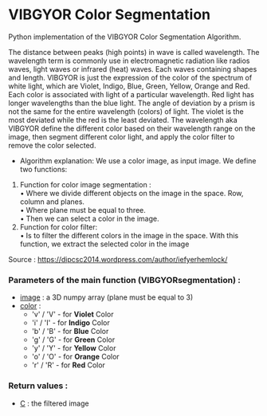 # VIBGYOR Color Segmentation
Python implementation of the VIBGYOR Color Segmentation Algorithm.

The distance between peaks (high points) in wave is called wavelength. The wavelength term is commonly use in electromagnetic radiation like radios waves, light waves or infrared (heat) waves. Each waves containing shapes and length. VIBGYOR is just the expression of the color of the spectrum of white light, which are Violet, Indigo, Blue, Green, Yellow, Orange and Red. Each color is associated with light of a particular wavelength. Red light has longer wavelengths than the blue light. The angle of deviation by a prism is not the same for the entire wavelength (colors) of light. The violet is the most deviated while the red is the least deviated.
The wavelength aka VIBGYOR define the different color based on their wavelength range on the image, then segment different color light, and apply the color filter to remove the color selected.
- Algorithm explanation:
We use a color image, as input image. We define two functions:
1.	Function for color image segmentation :<br>
•	Where we divide different objects on the image in the space. Row, column and planes.<br>
•	Where plane must be equal to three.<br>
•	Then we can select a color in the image.<br>
2.	Function for color filter:<br>
•	Is to filter the different colors in the image in the space. With this function, we extract the selected color in the image<br>

Source : https://dipcsc2014.wordpress.com/author/iefyerhemlock/

<h3>Parameters of the main function (VIBGYORsegmentation) :</h3>
    <ul>
        <li><u>image</u> : a 3D numpy array (plane must be equal to 3)</li>
        <li><u>color</u> :<br><ul>
            <li>'v' / 'V' - for <b>Violet</b> Color</li>
            <li>'i' / 'I' - for <b>Indigo</b> Color</li>
            <li>'b' / 'B' - for <b>Blue</b> Color</li>
            <li>'g' / 'G' - for <b>Green</b> Color</li>
            <li>'y' / 'Y' - for <b>Yellow</b> Color</li>
            <li>'o' / 'O' - for <b>Orange</b> Color</li>
            <li>'r' / 'R' - for <b>Red</b> Color</li>
        </ul></li>
    </ul>
<h3>Return values :</h3>
    <ul><li><u>C</u> : the filtered image</li></ul>
